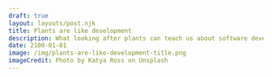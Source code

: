 ```yaml
---
draft: true
layout: layouts/post.njk
title: Plants are like development
description: What looking after plants can teach us about software development
date: 2100-01-01
image: /img/plants-are-like-development-title.png
imageCredit: Photo by Katya Ross on Unsplash
---
```

